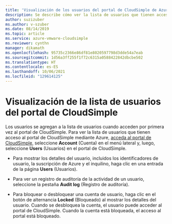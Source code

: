 ```yaml
---
title: 'Visualización de los usuarios del portal de CloudSimple de Azure VMware: Azure VMware Solution by CloudSimple'
description: Se describe cómo ver la lista de usuarios que tienen acceso al portal de CloudSimple mediante Azure Portal.
author: suzizuber
ms.author: v-szuber
ms.date: 08/14/2019
ms.topic: article
ms.service: azure-vmware-cloudsimple
ms.reviewer: cynthn
manager: dikamath
ms.openlocfilehash: 95735c2366e86df81e8020597798d3dde54a7eab
ms.sourcegitcommit: 1d56a3ff255f1f72c6315a0588422842dbcbe502
ms.translationtype: HT
ms.contentlocale: es-ES
ms.lasthandoff: 10/06/2021
ms.locfileid: "129614125"
---
```

# <a name="view-the-list-of-cloudsimple-portal-users"></a>Visualización de la lista de usuarios del portal de CloudSimple

Los usuarios se agregan a la lista de usuarios cuando acceden por primera vez al portal de CloudSimple. Para ver la lista de usuarios que tienen acceso al portal de CloudSimple mediante Azure, [acceda al portal de CloudSimple](access-cloudsimple-portal.md), seleccione **Account** (Cuenta) en el menú lateral y, luego, seleccione **Users** (Usuarios) en el portal de CloudSimple.

* Para mostrar los detalles del usuario, incluidos los identificadores de usuario, la suscripción de Azure y el inquilino, haga clic en una entrada de la página **Users** (Usuarios).

* Para ver un registro de auditoría de la actividad de un usuario, seleccione la pestaña **Audit log** (Registro de auditoría).
* Para bloquear o desbloquear una cuenta de usuario, haga clic en el botón de alternancia **Locked** (Bloqueado) al mostrar los detalles del usuario. Cuando se desbloquea la cuenta, el usuario puede acceder al portal de CloudSimple. Cuando la cuenta está bloqueada, el acceso al portal está bloqueado.
